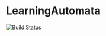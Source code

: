 # LearningAutomata

[![Build Status](https://github.com/hkauhanen/LearningAutomata.jl/actions/workflows/CI.yml/badge.svg?branch=main)](https://github.com/hkauhanen/LearningAutomata.jl/actions/workflows/CI.yml?query=branch%3Amain)
